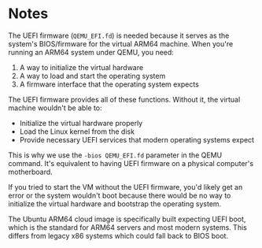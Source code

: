 # Notes

The UEFI firmware (`QEMU_EFI.fd`) is needed because it serves as the system's BIOS/firmware for the virtual ARM64 machine. When you're running an ARM64 system under QEMU, you need:

1. A way to initialize the virtual hardware
1. A way to load and start the operating system
1. A firmware interface that the operating system expects

The UEFI firmware provides all of these functions. Without it, the virtual machine wouldn't be able to:
- Initialize the virtual hardware properly
- Load the Linux kernel from the disk
- Provide necessary UEFI services that modern operating systems expect

This is why we use the `-bios QEMU_EFI.fd` parameter in the QEMU command. It's equivalent to having UEFI firmware on a physical computer's motherboard.

If you tried to start the VM without the UEFI firmware, you'd likely get an error or the system wouldn't boot because there would be no way to initialize the virtual hardware and bootstrap the operating system.

The Ubuntu ARM64 cloud image is specifically built expecting UEFI boot, which is the standard for ARM64 servers and most modern systems. This differs from legacy x86 systems which could fall back to BIOS boot.

